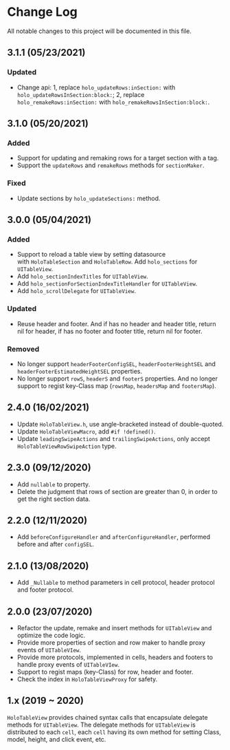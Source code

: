 # Change Log

All notable changes to this project will be documented in this file.


## 3.1.1 (05/23/2021)

### Updated

- Change api: 1, replace `holo_updateRows:inSection:` with `holo_updateRowsInSection:block:`; 2, replace `holo_remakeRows:inSection:` with `holo_remakeRowsInSection:block:`.


## 3.1.0 (05/20/2021)

### Added

- Support for updating and remaking rows for a target section with a tag.
- Support the `updateRows` and `remakeRows` methods for `sectionMaker`.

### Fixed

- Update sections by `holo_updateSections:` method.


## 3.0.0 (05/04/2021)

### Added

- Support to reload a table view by setting datasource with `HoloTableSection` and `HoloTableRow`. Add `holo_sections` for `UITableView`.
- Add `holo_sectionIndexTitles` for `UITableView`.
- Add `holo_sectionForSectionIndexTitleHandler` for `UITableView`.
- Add `holo_scrollDelegate` for `UITableView`.

### Updated

- Reuse header and footer. And if has no header and header title, return nil for header, if has no footer and footer title, return nil for footer.

### Removed

- No longer support `headerFooterConfigSEL`, `headerFooterHeightSEL` and `headerFooterEstimatedHeightSEL` properties.
- No longer support `rowS`, `headerS` and `footerS` properties. And no longer support to regist key-Class map (`rowsMap`, `headersMap` and `footersMap`).


## 2.4.0 (16/02/2021)

- Update `HoloTableView.h`, use angle-bracketed instead of double-quoted.
- Update `HoloTableViewMacro`, add `#if !defined()`.
- Update `leadingSwipeActions` and `trailingSwipeActions`, only accept `HoloTableViewRowSwipeAction` type.

## 2.3.0 (09/12/2020)

- Add `nullable` to property.
- Delete the judgment that rows of section are greater than 0, in order to get the right section data.

## 2.2.0 (12/11/2020)

- Add `beforeConfigureHandler` and `afterConfigureHandler`, performed before and after `configSEL`.


## 2.1.0 (13/08/2020)

- Add `_Nullable` to method parameters in cell protocol, header protocol and footer protocol.


## 2.0.0 (23/07/2020)

- Refactor the update, remake and insert methods for `UITableView` and optimize the code logic.
- Provide more properties of section and row maker to handle proxy events of `UITableVIew`.
- Provide more protocols, implemented in cells, headers and footers to handle proxy events of `UITableVIew`.
- Support to regist maps (key-Class) for row, header and footer.
- Check the index in `HoloTableViewProxy` for safety.


## 1.x (2019 ~ 2020)

`HoloTableView` provides chained syntax calls that encapsulate delegate methods for `UITableView`. The delegate methods for `UITableView` is distributed to each `cell`, each `cell` having its own method for setting Class, model, height, and click event, etc.


